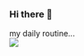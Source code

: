 ### Hi there 👋
my daily routine...
<br>
<img src="https://media.tenor.com/_wzUQlkWZygAAAAd/sponge-bob-boring-life.gif" />

<!--
**bloodpointer/bloodpointer** is a ✨ _special_ ✨ repository because its `README.md` (this file) appears on your GitHub profile.

Here are some ideas to get you started:

- 🔭 I’m currently working on ...
- 🌱 I’m currently learning ...
- 👯 I’m looking to collaborate on ...
- 🤔 I’m looking for help with ...
- 💬 Ask me about ...
- 📫 How to reach me: ...
- 😄 Pronouns: ...
- ⚡ Fun fact: ...
-->
